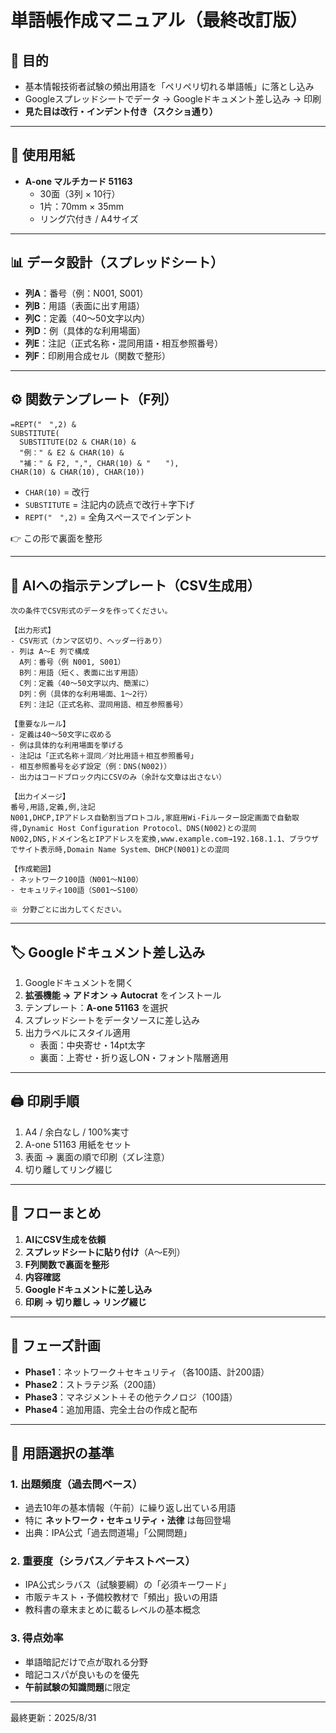 # 単語帳作成マニュアル（最終改訂版）

## 🎯 目的
- 基本情報技術者試験の頻出用語を「ペリペリ切れる単語帳」に落とし込み  
- Googleスプレッドシートでデータ → Googleドキュメント差し込み → 印刷  
- **見た目は改行・インデント付き（スクショ通り）**  

---

## 📝 使用用紙
- **A-one マルチカード 51163**  
  - 30面（3列 × 10行）  
  - 1片：70mm × 35mm  
  - リング穴付き / A4サイズ  

---

## 📊 データ設計（スプレッドシート）
- **列A**：番号（例：N001, S001）  
- **列B**：用語（表面に出す用語）  
- **列C**：定義（40〜50文字以内）  
- **列D**：例（具体的な利用場面）  
- **列E**：注記（正式名称・混同用語・相互参照番号）  
- **列F**：印刷用合成セル（関数で整形）  

---

## ⚙️ 関数テンプレート（F列）
```excel
=REPT("　",2) &
SUBSTITUTE(
  SUBSTITUTE(D2 & CHAR(10) &
  "例：" & E2 & CHAR(10) &
  "補：" & F2, ",", CHAR(10) & "　　"),
CHAR(10) & CHAR(10), CHAR(10))
```
- `CHAR(10)` = 改行  
- `SUBSTITUTE` = 注記内の読点で改行＋字下げ  
- `REPT("　",2)` = 全角スペースでインデント  

👉 この形で裏面を整形  

---

## 💾 AIへの指示テンプレート（CSV生成用）



```text
次の条件でCSV形式のデータを作ってください。

【出力形式】
- CSV形式（カンマ区切り、ヘッダー行あり）
- 列は A〜E 列で構成
  A列：番号（例 N001, S001）
  B列：用語（短く、表面に出す用語）
  C列：定義（40〜50文字以内、簡潔に）
  D列：例（具体的な利用場面、1〜2行）
  E列：注記（正式名称、混同用語、相互参照番号）

【重要なルール】
- 定義は40〜50文字に収める
- 例は具体的な利用場面を挙げる
- 注記は「正式名称＋混同／対比用語＋相互参照番号」
- 相互参照番号を必ず設定（例：DNS(N002)）
- 出力はコードブロック内にCSVのみ（余計な文章は出さない）

【出力イメージ】
番号,用語,定義,例,注記
N001,DHCP,IPアドレス自動割当プロトコル,家庭用Wi-Fiルーター設定画面で自動取得,Dynamic Host Configuration Protocol、DNS(N002)との混同
N002,DNS,ドメイン名とIPアドレスを変換,www.example.com→192.168.1.1、ブラウザでサイト表示時,Domain Name System、DHCP(N001)との混同

【作成範囲】
- ネットワーク100語（N001〜N100）
- セキュリティ100語（S001〜S100）

※ 分野ごとに出力してください。
```

---

## 🏷️ Googleドキュメント差し込み
1. Googleドキュメントを開く  
2. **拡張機能 → アドオン → Autocrat** をインストール  
3. テンプレート：**A-one 51163** を選択  
4. スプレッドシートをデータソースに差し込み  
5. 出力ラベルにスタイル適用  
   - 表面：中央寄せ・14pt太字  
   - 裏面：上寄せ・折り返しON・フォント階層適用  

---

## 🖨️ 印刷手順
1. A4 / 余白なし / 100%実寸  
2. A-one 51163 用紙をセット  
3. 表面 → 裏面の順で印刷（ズレ注意）  
4. 切り離してリング綴じ  

---

## 🔄 フローまとめ
1. **AIにCSV生成を依頼** 
2. **スプレッドシートに貼り付け**（A〜E列）  
3. **F列関数で裏面を整形**  
4. **内容確認** 
5. **Googleドキュメントに差し込み**  
6. **印刷 → 切り離し → リング綴じ**  

---

## 📅 フェーズ計画
- **Phase1**：ネットワーク＋セキュリティ（各100語、計200語）  
- **Phase2**：ストラテジ系（200語）  
- **Phase3**：マネジメント＋その他テクノロジ（100語）  
- **Phase4**：追加用語、完全土台の作成と配布
  
---

## 📖 用語選択の基準

### 1. 出題頻度（過去問ベース）
- 過去10年の基本情報（午前）に繰り返し出ている用語  
- 特に **ネットワーク・セキュリティ・法律** は毎回登場  
- 出典：IPA公式「過去問道場」「公開問題」  

### 2. 重要度（シラバス／テキストベース）
- IPA公式シラバス（試験要綱）の「必須キーワード」  
- 市販テキスト・予備校教材で「頻出」扱いの用語  
- 教科書の章末まとめに載るレベルの基本概念  

### 3. 得点効率
- 単語暗記だけで点が取れる分野  
- 暗記コスパが良いものを優先  
- **午前試験の知識問題**に限定  



---

最終更新：2025/8/31